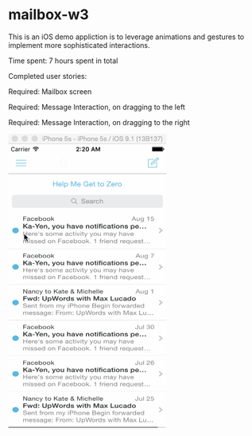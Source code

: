 # mailbox-w3

This is an iOS demo appliction is to leverage animations and gestures to implement more sophisticated interactions.

Time spent: 7 hours spent in total

Completed user stories:

 Required: Mailbox screen
 
 Required: Message Interaction, on dragging to the left
 
 Required: Message Interaction, on dragging to the right
 
 
 ![Video Walkthrough](mailbox-w3.gif)
 
